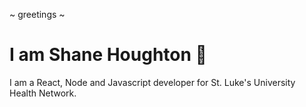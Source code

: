 ~ greetings ~
# I am Shane Houghton 🌻

I am a React, Node and Javascript developer for St. Luke's University Health Network.
